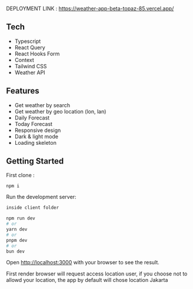 DEPLOYMENT LINK : https://weather-app-beta-topaz-85.vercel.app/

## Tech
 - Typescript
 - React Query
 - React Hooks Form
 - Context
 - Tailwind CSS
 - Weather API

## Features
 - Get weather by search 
 - Get weather by geo location (lon, lan)
 - Daily Forecast
 - Today Forecast
 - Responsive design
 - Dark & light mode
 - Loading skeleton

## Getting Started

First clone :

```
npm i
```

Run the development server:

```bash
inside client folder

npm run dev
# or
yarn dev
# or
pnpm dev
# or
bun dev
```

Open [http://localhost:3000](http://localhost:3000) with your browser to see the result.

First render browser will request access location user, if you choose not to allowd your location, the app by default will chose location Jakarta